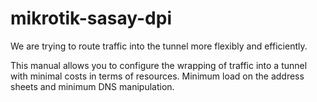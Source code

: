 # mikrotik-sasay-dpi
We are trying to route traffic into the tunnel more flexibly and efficiently.

This manual allows you to configure the wrapping of traffic into a tunnel with 
minimal costs in terms of resources. Minimum load on the address sheets and 
minimum DNS manipulation.
